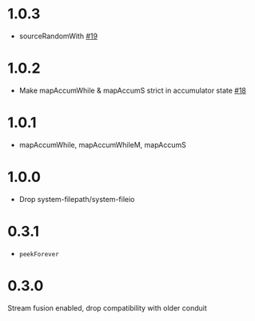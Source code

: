 # 1.0.3

* sourceRandomWith [#19](https://github.com/fpco/conduit-combinators/pull/19)

# 1.0.2

* Make mapAccumWhile & mapAccumS strict in accumulator state [#18](https://github.com/fpco/conduit-combinators/pull/18)

# 1.0.1

* mapAccumWhile, mapAccumWhileM, mapAccumS

# 1.0.0

* Drop system-filepath/system-fileio

# 0.3.1

* `peekForever`

# 0.3.0

Stream fusion enabled, drop compatibility with older conduit
